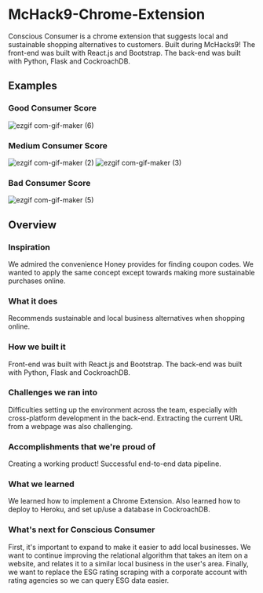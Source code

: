 # McHack9-Chrome-Extension
Conscious Consumer is a chrome extension that suggests local and sustainable shopping alternatives to customers. Built during McHacks9! The front-end was built with React.js and Bootstrap. The back-end was built with Python, Flask and CockroachDB.

## Examples
### Good Consumer Score
![ezgif com-gif-maker (6)](https://user-images.githubusercontent.com/63019625/150677374-bd62c9b4-2386-4e75-9cc8-ded789c64bc6.gif)

### Medium Consumer Score
![ezgif com-gif-maker (2)](https://user-images.githubusercontent.com/63019625/150677043-d6fd05c6-4aec-4503-8ec5-866f04eafe4e.gif)
![ezgif com-gif-maker (3)](https://user-images.githubusercontent.com/63019625/150677170-1dc95e47-f490-4411-86c5-04c48dc01177.gif)

### Bad Consumer Score
![ezgif com-gif-maker (5)](https://user-images.githubusercontent.com/63019625/150677324-d2299570-c746-47ee-b7ad-c7f5afa68518.gif)

## Overview

### Inspiration
We admired the convenience Honey provides for finding coupon codes. We wanted to apply the same concept except towards making more sustainable purchases online.

### What it does 
Recommends sustainable and local business alternatives when shopping online.

### How we built it
Front-end was built with React.js and Bootstrap. The back-end was built with Python, Flask and CockroachDB. 

### Challenges we ran into
Difficulties setting up the environment across the team, especially with cross-platform development in the back-end. Extracting the current URL from a webpage was also challenging.

### Accomplishments that we're proud of
Creating a working product!
Successful end-to-end data pipeline.

### What we learned
We learned how to implement a Chrome Extension. Also learned how to deploy to Heroku, and set up/use a database in CockroachDB. 

### What's next for Conscious Consumer
First, it's important to expand to make it easier to add local businesses. We want to continue improving the relational algorithm that takes an item on a website, and relates it to a similar local business in the user's area. Finally, we want to replace the ESG rating scraping with a corporate account with rating agencies so we can query ESG data easier.
